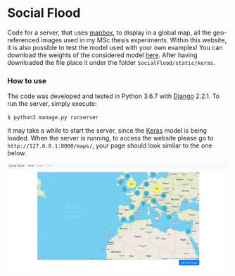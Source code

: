 # Social Flood

Code for a server, that uses [mapbox](https://www.mapbox.com/), to display in a global map, all the geo-referenced images used in my MSc
thesis experiments. Within this website, it is also possible to test the model used with your own examples! 
You can download the weights of the considered model [here](https://drive.google.com/open?id=1rEMXj6tbNQLKAwR7GXh7cjJIRc-vo_rQ).
After having downloaded the file place it under the folder `SocialFlood/static/keras`.

### How to use

The code was developed and tested in Python 3.6.7 with [Django](https://www.djangoproject.com/) 2.2.1. 
To run the server, simply execute:

```console
$ python3 manage.py runserver
```

It may take a while to start the server, since the [Keras](https://keras.io/) model is being loaded. 
When the server is running, to access the website please go to `http://127.0.0.1:8000/maps/`, your page should look similar to the one below.

![screenshot](readme/mainpage.png)
